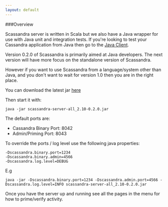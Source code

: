 ```yaml
---
layout: default
---
```


###Overview

Scassandra server is written in Scala but we also have a Java wrapper for use with Java unit and integration tests.
If you're looking to test your Cassandra application from Java then go to the [Java Client](http://www.scassandra.org/java-client).

Version 0.2.0 of Scassandra is primarily aimed at Java developers. The next version will have more focus on the standalone version of Scassandra.

However if you want to use Scassandra from a language/system other than Java, and you don't want to wait for version 1.0 then you are in the right place.

You can download the latest jar [here](https://github.com/scassandra/scassandra-server/raw/release/scassandra-server-all_2.10-0.2.0.jar)

Then start it with:
```
java -jar scassandra-server-all_2.10-0.2.0.jar
```

The default ports are:

* Cassandra Binary Port: 8042
* Admin/Priming Port: 8043

To override the ports / log level use the following java properties:

```
-Dscassandra.binary.port=1234
-Dscassandra.binary.admin=4566
-Dscassandra.log.level=DEBUG
```

E.g

```
java -jar -Dscassandra.binary.port=1234 -Dscassandra.admin.port=4566 -Dscassandra.log.level=INFO scassandra-server-all_2.10-0.2.0.jar
```

Once you have the server up and running see all the pages in the menu for how to prime/verify activity.




